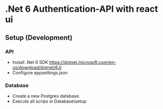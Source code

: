 # .Net 6 Authentication-API with react ui

## Setup (Development)
### API
- Install .Net 6 SDK https://dotnet.microsoft.com/en-us/download/dotnet/6.0
- Configure appsettings.json


### Database
- Create a new Postgres database.
- Execute all scrips in Database\setup

